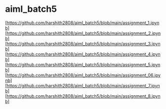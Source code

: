 # aiml_batch5
[https://github.com/harshith2808/aiml_batch5/blob/main/assignment_1.ipynb]
[https://github.com/harshith2808/aiml_batch5/blob/main/assignment_2.ipynb]
[https://github.com/harshith2808/aiml_batch5/blob/main/assignment_3.ipynb]
[https://github.com/harshith2808/aiml_batch5/blob/main/assignment_4.ipynb]
[https://github.com/harshith2808/aiml_batch5/blob/main/assignment_5.ipynb]
[https://github.com/harshith2808/aiml_batch5/blob/main/assignment_06.ipynb]
[https://github.com/harshith2808/aiml_batch5/blob/main/assignment_7.ipynb]
[https://github.com/harshith2808/aiml_batch5/blob/main/assignment_8.ipynb]
